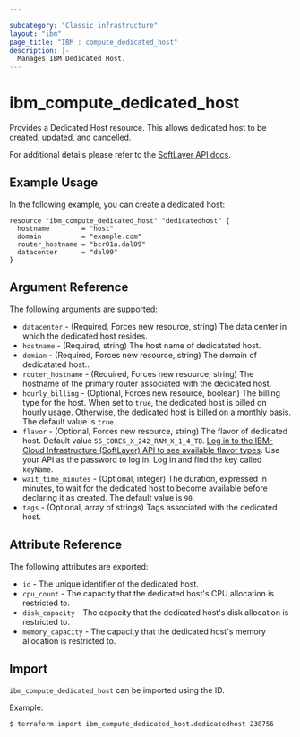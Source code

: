 ```yaml
---

subcategory: "Classic infrastructure"
layout: "ibm"
page_title: "IBM : compute_dedicated_host"
description: |-
  Manages IBM Dedicated Host.
---
```


# ibm\_compute_dedicated_host

Provides a Dedicated Host resource. This allows dedicated host to be created, updated, and cancelled.

For additional details please refer to the [SoftLayer API docs](http://sldn.softlayer.com/reference/datatypes/SoftLayer_Virtual_DedicatedHost).

## Example Usage

In the following example, you can create a dedicated host:

```hcl
resource "ibm_compute_dedicated_host" "dedicatedhost" {
  hostname        = "host"
  domain          = "example.com"
  router_hostname = "bcr01a.dal09"
  datacenter      = "dal09"
}

```

## Argument Reference

The following arguments are supported:

* `datacenter` - (Required, Forces new resource, string) The data center in which the dedicated host resides.
* `hostname` - (Required, string) The host name of dedicatated host.
* `domian` - (Required, Forces new resource, string) The domain of dedicatated host..
* `router_hostname` - (Required, Forces new resource, string) The hostname of the primary router associated with the dedicated host.
* `hourly_billing` - (Optional, Forces new resource, boolean) The billing type for the host. When set to `true`, the dedicated host is billed on hourly usage. Otherwise, the dedicated host is billed on a monthly basis. The default value is `true`.
* `flavor` - (Optional, Forces new resource, string) The flavor of dedicated host. Default value `56_CORES_X_242_RAM_X_1_4_TB`. [Log in to the IBM-Cloud Infrastructure (SoftLayer) API to see available flavor types](https://api.softlayer.com/rest/v3/SoftLayer_Product_Package/813/getItems.json). Use your API as the password to log in. Log in and find the key called `keyName`.
* `wait_time_minutes` - (Optional, integer) The duration, expressed in minutes, to wait for the dedicated host to become available before declaring it as created. The default value is `90`.
* `tags` - (Optional, array of strings) Tags associated with the dedicated host.

## Attribute Reference

The following attributes are exported:

* `id` - The unique identifier of the dedicated host.
* `cpu_count` - The capacity that the dedicated host's CPU allocation is restricted to.
* `disk_capacity` - The capacity that the dedicated host's disk allocation is restricted to.
* `memory_capacity` - The capacity that the dedicated host's memory allocation is restricted to.

## Import

`ibm_compute_dedicated_host` can be imported using the ID.

Example:

```
$ terraform import ibm_compute_dedicated_host.dedicatedhost 238756

```
